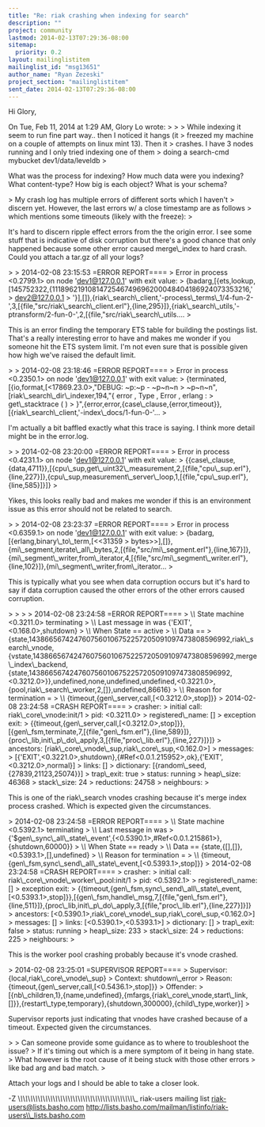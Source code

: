 ```yaml
---
title: "Re: riak crashing when indexing for search"
description: ""
project: community
lastmod: 2014-02-13T07:29:36-08:00
sitemap:
  priority: 0.2
layout: mailinglistitem
mailinglist_id: "msg13651"
author_name: "Ryan Zezeski"
project_section: "mailinglistitem"
sent_date: 2014-02-13T07:29:36-08:00
---
```



Hi Glory,

On Tue, Feb 11, 2014 at 1:29 AM, Glory Lo  wrote:
&gt;
&gt;
&gt; While indexing it seem to run fine part way.. then I noticed it hangs (it
&gt; freezed my machine on a couple of attempts on linux mint 13). Then it
&gt; crashes. I have 3 nodes running and I only tried indexing one of them
&gt; doing a search-cmd mybucket dev1/data/leveldb
&gt;

What was the process for indexing? How much data were you indexing? What
content-type? How big is each object? What is your schema?


&gt; My crash log has multiple errors of different sorts which I haven't
&gt; discern yet. However, the last errors w/ a close timestamp are as follows
&gt; which mentions some timeouts (likely with the freeze):
&gt;

It's hard to discern ripple effect errors from the the origin error. I see
some stuff that is indicative of disk corruption but there's a good chance
that only happened because some other error caused merge\\_index to hard
crash. Could you attach a tar.gz of all your logs?


&gt;
&gt; 2014-02-08 23:15:53 =ERROR REPORT====
&gt; Error in process &lt;0.2799.1&gt; on node 'dev1@127.0.0.1' with exit value:
&gt; {badarg,[{ets,lookup,[145752322,{1118962191081472546749696200048404186924073353216,'
&gt; dev2@127.0.0.1
&gt; '}],[]},{riak\\_search\\_client,'-process\\_terms\\_1/4-fun-2-',3,[{file,"src/riak\\_search\\_client.erl"},{line,295}]},{riak\\_search\\_utils,'-ptransform/2-fun-0-',2,[{file,"src/riak\\_search\\_utils....
&gt;

This is an error finding the temporary ETS table for building the postings
list. That's a really interesting error to have and makes me wonder if you
someone hit the ETS system limit. I'm not even sure that is possible given
how high we've raised the default limit.


&gt;
&gt; 2014-02-08 23:18:46 =ERROR REPORT====
&gt; Error in process &lt;0.2350.1&gt; on node 'dev1@127.0.0.1' with exit value:
&gt; {terminated,[{io,format,[&lt;17869.23.0&gt;,"DEBUG: ~p:~p - ~p~n~n
&gt; ~p~n~n",[riak\\_search\\_dir\\_indexer,194,"{ error , Type , Error , erlang :
&gt; get\\_stacktrace ( )
&gt; }",{error,error,{case\\_clause,{error,timeout}},[{riak\\_search\\_client,'-index\\_docs/1-fun-0-'...
&gt;

I'm actually a bit baffled exactly what this trace is saying. I think more
detail might be in the error.log.


&gt;
&gt; 2014-02-08 23:20:00 =ERROR REPORT====
&gt; Error in process &lt;0.4231.1&gt; on node 'dev1@127.0.0.1' with exit value:
&gt; {{case\\_clause,{data,4711}},[{cpu\\_sup,get\\_uint32\\_measurement,2,[{file,"cpu\\_sup.erl"},{line,227}]},{cpu\\_sup,measurement\\_server\\_loop,1,[{file,"cpu\\_sup.erl"},{line,585}]}]}
&gt;

Yikes, this looks really bad and makes me wonder if this is an environment
issue as this error should not be related to search.


&gt;
&gt; 2014-02-08 23:23:37 =ERROR REPORT====
&gt; Error in process &lt;0.6359.1&gt; on node 'dev1@127.0.0.1' with exit value:
&gt; {badarg,[{erlang,binary\\_to\\_term,[&lt;&lt;31359
&gt; bytes&gt;&gt;],[]},{mi\\_segment,iterate\\_all\\_bytes,2,[{file,"src/mi\\_segment.erl"},{line,167}]},{mi\\_segment\\_writer,from\\_iterator,4,[{file,"src/mi\\_segment\\_writer.erl"},{line,102}]},{mi\\_segment\\_writer,from\\_iterator...
&gt;

This is typically what you see when data corruption occurs but it's hard to
say if data corruption caused the other errors of the other errors caused
corruption.


&gt;
&gt;
&gt;
&gt; 2014-02-08 23:24:58 =ERROR REPORT====
&gt; \\*\\* State machine &lt;0.3211.0&gt; terminating
&gt; \\*\\* Last message in was {'EXIT',&lt;0.168.0&gt;,shutdown}
&gt; \\*\\* When State == active
&gt; \\*\\* Data ==
&gt; {state,1438665674247607560106752257205091097473808596992,riak\\_search\\_vnode,{vstate,1438665674247607560106752257205091097473808596992,merge\\_index\\_backend,{state,1438665674247607560106752257205091097473808596992,&lt;0.3212.0&gt;}},undefined,none,undefined,undefined,&lt;0.3221.0&gt;,{pool,riak\\_search\\_worker,2,[]},undefined,86616}
&gt; \\*\\* Reason for termination =
&gt; \\*\\* {timeout,{gen\\_server,call,[&lt;0.3212.0&gt;,stop]}}
&gt; 2014-02-08 23:24:58 =CRASH REPORT====
&gt; crasher:
&gt; initial call: riak\\_core\\_vnode:init/1
&gt; pid: &lt;0.3211.0&gt;
&gt; registered\\_name: []
&gt; exception exit:
&gt; {{timeout,{gen\\_server,call,[&lt;0.3212.0&gt;,stop]}},[{gen\\_fsm,terminate,7,[{file,"gen\\_fsm.erl"},{line,589}]},{proc\\_lib,init\\_p\\_do\\_apply,3,[{file,"proc\\_lib.erl"},{line,227}]}]}
&gt; ancestors: [riak\\_core\\_vnode\\_sup,riak\\_core\\_sup,&lt;0.162.0&gt;]
&gt; messages:
&gt; [{'EXIT',&lt;0.3221.0&gt;,shutdown},{#Ref&lt;0.0.1.215952&gt;,ok},{'EXIT',&lt;0.3212.0&gt;,normal}]
&gt; links: []
&gt; dictionary: [{random\\_seed,{27839,21123,25074}}]
&gt; trap\\_exit: true
&gt; status: running
&gt; heap\\_size: 46368
&gt; stack\\_size: 24
&gt; reductions: 24758
&gt; neighbours:
&gt;

This is one of the riak\\_search vnodes crashing because it's merge index
process crashed. Which is expected given the circumstances.


&gt; 2014-02-08 23:24:58 =ERROR REPORT====
&gt; \\*\\* State machine &lt;0.5392.1&gt; terminating
&gt; \\*\\* Last message in was
&gt; {'$gen\\_sync\\_all\\_state\\_event',{&lt;0.5390.1&gt;,#Ref&lt;0.0.1.215861&gt;},{shutdown,60000}}
&gt; \\*\\* When State == ready
&gt; \\*\\* Data == {state,{[],[]},&lt;0.5393.1&gt;,[],undefined}
&gt; \\*\\* Reason for termination =
&gt; \\*\\* {timeout,{gen\\_fsm,sync\\_send\\_all\\_state\\_event,[&lt;0.5393.1&gt;,stop]}}
&gt; 2014-02-08 23:24:58 =CRASH REPORT====
&gt; crasher:
&gt; initial call: riak\\_core\\_vnode\\_worker\\_pool:init/1
&gt; pid: &lt;0.5392.1&gt;
&gt; registered\\_name: []
&gt; exception exit:
&gt; {{timeout,{gen\\_fsm,sync\\_send\\_all\\_state\\_event,[&lt;0.5393.1&gt;,stop]}},[{gen\\_fsm,handle\\_msg,7,[{file,"gen\\_fsm.erl"},{line,511}]},{proc\\_lib,init\\_p\\_do\\_apply,3,[{file,"proc\\_lib.erl"},{line,227}]}]}
&gt; ancestors: [&lt;0.5390.1&gt;,riak\\_core\\_vnode\\_sup,riak\\_core\\_sup,&lt;0.162.0&gt;]
&gt; messages: []
&gt; links: [&lt;0.5390.1&gt;,&lt;0.5393.1&gt;]
&gt; dictionary: []
&gt; trap\\_exit: false
&gt; status: running
&gt; heap\\_size: 233
&gt; stack\\_size: 24
&gt; reductions: 225
&gt; neighbours:
&gt;

This is the worker pool crashing probably because it's vnode crashed.


&gt; 2014-02-08 23:25:01 =SUPERVISOR REPORT====
&gt; Supervisor: {local,riak\\_core\\_vnode\\_sup}
&gt; Context: shutdown\\_error
&gt; Reason: {timeout,{gen\\_server,call,[&lt;0.5436.1&gt;,stop]}}
&gt; Offender:
&gt; [{nb\\_children,1},{name,undefined},{mfargs,{riak\\_core\\_vnode,start\\_link,[]}},{restart\\_type,temporary},{shutdown,300000},{child\\_type,worker}]
&gt;

Supervisor reports just indicating that vnodes have crashed because of a
timeout. Expected given the circumstances.


&gt;
&gt; Can someone provide some guidance as to where to troubleshoot the issue?
&gt; If it's timing out which is a mere symptom of it being in hang state.
&gt; What however is the root cause of it being stuck with those other errors
&gt; like bad arg and bad match.
&gt;

Attach your logs and I should be able to take a closer look.

-Z
\\_\\_\\_\\_\\_\\_\\_\\_\\_\\_\\_\\_\\_\\_\\_\\_\\_\\_\\_\\_\\_\\_\\_\\_\\_\\_\\_\\_\\_\\_\\_\\_\\_\\_\\_\\_\\_\\_\\_\\_\\_\\_\\_\\_\\_\\_\\_
riak-users mailing list
riak-users@lists.basho.com
http://lists.basho.com/mailman/listinfo/riak-users\\_lists.basho.com

